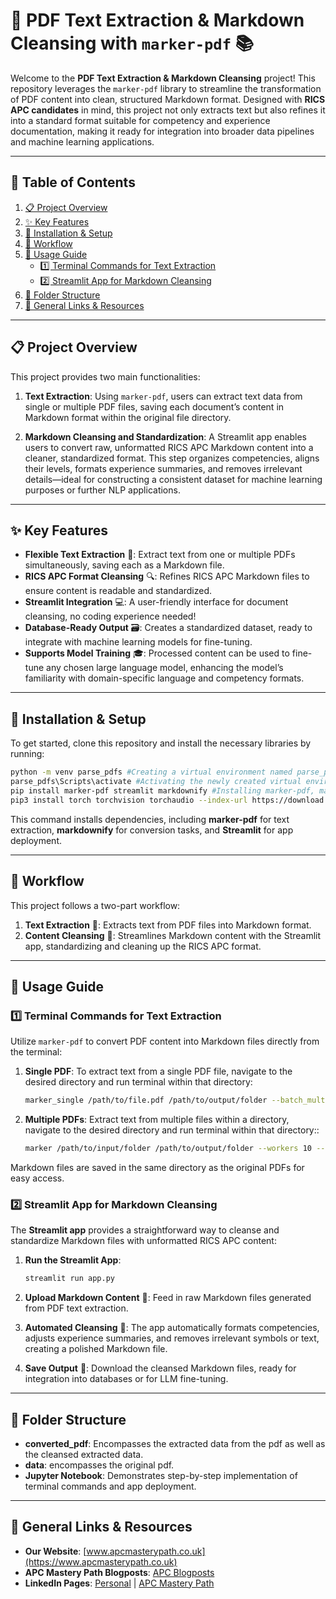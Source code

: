 # 📄 PDF Text Extraction & Markdown Cleansing with `marker-pdf` 📚

Welcome to the **PDF Text Extraction & Markdown Cleansing** project! This repository leverages the `marker-pdf` library to streamline the transformation of PDF content into clean, structured Markdown format. Designed with **RICS APC candidates** in mind, this project not only extracts text but also refines it into a standard format suitable for competency and experience documentation, making it ready for integration into broader data pipelines and machine learning applications.

---

## 📑 Table of Contents
1. [📋 Project Overview](#-project-overview)
2. [✨ Key Features](#-key-features)
3. [🔧 Installation & Setup](#-installation--setup)
4. [🚀 Workflow](#-workflow)
5. [📝 Usage Guide](#-usage-guide)
    - [1️⃣ Terminal Commands for Text Extraction](#1️⃣-terminal-commands-for-text-extraction)
    - [2️⃣ Streamlit App for Markdown Cleansing](#2️⃣-streamlit-app-for-markdown-cleansing)
6. [📂 Folder Structure](#-folder-structure)
7. [🔗 General Links & Resources](#-general-links--resources)

---

## 📋 Project Overview

This project provides two main functionalities:

1. **Text Extraction**: Using `marker-pdf`, users can extract text data from single or multiple PDF files, saving each document’s content in Markdown format within the original file directory.

2. **Markdown Cleansing and Standardization**: A Streamlit app enables users to convert raw, unformatted RICS APC Markdown content into a cleaner, standardized format. This step organizes competencies, aligns their levels, formats experience summaries, and removes irrelevant details—ideal for constructing a consistent dataset for machine learning purposes or further NLP applications.

---

## ✨ Key Features

- **Flexible Text Extraction** 📝: Extract text from one or multiple PDFs simultaneously, saving each as a Markdown file.
- **RICS APC Format Cleansing** 🔍: Refines RICS APC Markdown files to ensure content is readable and standardized.
- **Streamlit Integration** 💻: A user-friendly interface for document cleansing, no coding experience needed!
- **Database-Ready Output** 🗃️: Creates a standardized dataset, ready to integrate with machine learning models for fine-tuning.
- **Supports Model Training** 🎓: Processed content can be used to fine-tune any chosen large language model, enhancing the model’s familiarity with domain-specific language and competency formats.

---

## 🔧 Installation & Setup

To get started, clone this repository and install the necessary libraries by running:

```bash
python -m venv parse_pdfs #Creating a virtual environment named parse_pdfs
parse_pdfs\Scripts\activate #Activating the newly created virtual environment
pip install marker-pdf streamlit markdownify #Installing marker-pdf, markdownify and streamlit packages
pip3 install torch torchvision torchaudio --index-url https://download.pytorch.org/whl/cu121 #installing pytorch with cuda 12.1 from source
```

This command installs dependencies, including **marker-pdf** for text extraction, **markdownify** for conversion tasks, and **Streamlit** for app deployment.

---

## 🚀 Workflow

This project follows a two-part workflow:

1. **Text Extraction** 📝: Extracts text from PDF files into Markdown format.
2. **Content Cleansing** 🔄: Streamlines Markdown content with the Streamlit app, standardizing and cleaning up the RICS APC format.

---

## 📝 Usage Guide

### 1️⃣ Terminal Commands for Text Extraction
Utilize `marker-pdf` to convert PDF content into Markdown files directly from the terminal:

1. **Single PDF**: To extract text from a single PDF file, navigate to the desired directory and run terminal within that directory:
    ```bash
    marker_single /path/to/file.pdf /path/to/output/folder --batch_multiplier 2 --max_pages 10 --langs English
    ```

2. **Multiple PDFs**: Extract text from multiple files within a directory, navigate to the desired directory and run terminal within that directory::
    ```bash
    marker /path/to/input/folder /path/to/output/folder --workers 10 --max 10 --metadata_file /path/to/metadata.json --min_length 10000
    ```

Markdown files are saved in the same directory as the original PDFs for easy access.

### 2️⃣ Streamlit App for Markdown Cleansing
The **Streamlit app** provides a straightforward way to cleanse and standardize Markdown files with unformatted RICS APC content:

1. **Run the Streamlit App**:
    ```bash
    streamlit run app.py
    ```
   
2. **Upload Markdown Content** 📄: Feed in raw Markdown files generated from PDF text extraction.
3. **Automated Cleansing** 🔧: The app automatically formats competencies, adjusts experience summaries, and removes irrelevant symbols or text, creating a polished Markdown file.
4. **Save Output** 💾: Download the cleansed Markdown files, ready for integration into databases or for LLM fine-tuning.

---

## 📂 Folder Structure

- **converted_pdf**: Encompasses the extracted data from the pdf as well as the cleansed extracted data.
- **data**: encompasses the original pdf.
- **Jupyter Notebook**: Demonstrates step-by-step implementation of terminal commands and app deployment.

---

## 🔗 General Links & Resources

- **Our Website**: [www.apcmasterypath.co.uk](https://www.apcmasterypath.co.uk)
- **APC Mastery Path Blogposts**: [APC Blogposts](https://www.apcmasterypath.co.uk/blog-list)
- **LinkedIn Pages**: [Personal](https://www.linkedin.com/in/mohamed-ashour-0727/) | [APC Mastery Path](https://www.linkedin.com/company/apc-mastery-path)
